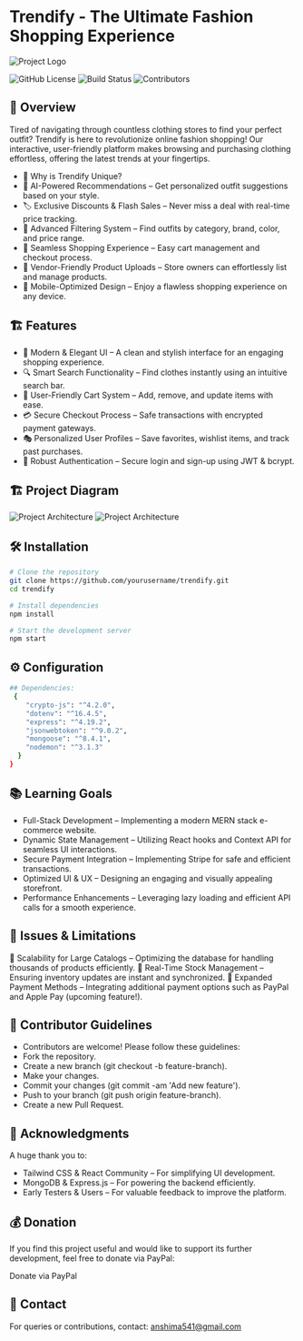 
# Trendify - The Ultimate Fashion Shopping Experience
![Project Logo](./src/assets/FixMyRide.png)

![GitHub License](https://img.shields.io/badge/license-MIT-blue.svg)
![Build Status](https://img.shields.io/badge/build-passing-green.svg)
![Contributors](https://img.shields.io/badge/contributors-5-blue.svg)


## 🚀 Overview
Tired of navigating through countless clothing stores to find your perfect outfit? Trendify is here to revolutionize online fashion shopping! Our interactive, user-friendly platform makes browsing and purchasing clothing effortless, offering the latest trends at your fingertips.

- 👗 Why is Trendify Unique?
- 🌟 AI-Powered Recommendations – Get personalized outfit suggestions based on your style.
- 🏷 Exclusive Discounts & Flash Sales – Never miss a deal with real-time price tracking.
- 🔎 Advanced Filtering System – Find outfits by category, brand, color, and price range.
- 🛒 Seamless Shopping Experience – Easy cart management and checkout process.
- 🏬 Vendor-Friendly Product Uploads – Store owners can effortlessly list and manage products.
- 📱 Mobile-Optimized Design – Enjoy a flawless shopping experience on any device.

## 🏗 Features

- 👕 Modern & Elegant UI – A clean and stylish interface for an engaging shopping experience.
- 🔍 Smart Search Functionality – Find clothes instantly using an intuitive search bar.
- 🛒 User-Friendly Cart System – Add, remove, and update items with ease.
- 💳 Secure Checkout Process – Safe transactions with encrypted payment gateways.
- 🎭 Personalized User Profiles – Save favorites, wishlist items, and track past purchases.
- 🔐 Robust Authentication – Secure login and sign-up using JWT & bcrypt.

## 🏗 Project Diagram

![Project Architecture](./src/assets/graph1.png)
![Project Architecture](./src/assets/graph2.png)

## 🛠 Installation

```sh
# Clone the repository
git clone https://github.com/yourusername/trendify.git
cd trendify

# Install dependencies
npm install

# Start the development server
npm start
```

## ⚙ Configuration
```sh
## Dependencies:
 {
    "crypto-js": "^4.2.0",
    "dotenv": "^16.4.5",
    "express": "^4.19.2",
    "jsonwebtoken": "^9.0.2",
    "mongoose": "^8.4.1",
    "nodemon": "^3.1.3"
  }
}
```

## 📚  Learning Goals
- Full-Stack Development – Implementing a modern MERN stack e-commerce website.
- Dynamic State Management – Utilizing React hooks and Context API for seamless UI interactions.
- Secure Payment Integration – Implementing Stripe for safe and efficient transactions.
- Optimized UI & UX – Designing an engaging and visually appealing storefront.
- Performance Enhancements – Leveraging lazy loading and efficient API calls for a smooth experience.

## 🎯 Issues & Limitations
🚧 Scalability for Large Catalogs – Optimizing the database for handling thousands of products efficiently.
🚧 Real-Time Stock Management – Ensuring inventory updates are instant and synchronized.
🚧 Expanded Payment Methods – Integrating additional payment options such as PayPal and Apple Pay (upcoming feature!).

## 🤝 Contributor Guidelines

- Contributors are welcome! Please follow these guidelines:
- Fork the repository.
- Create a new branch (git checkout -b feature-branch).
- Make your changes.
- Commit your changes (git commit -am 'Add new feature').
- Push to your branch (git push origin feature-branch).
- Create a new Pull Request.

## 🤝 Acknowledgments

A huge thank you to:
- Tailwind CSS & React Community – For simplifying UI development.
- MongoDB & Express.js – For powering the backend efficiently.
- Early Testers & Users – For valuable feedback to improve the platform.

## 💰 Donation

 If you find this project useful and would like to support its further development, feel free to donate via PayPal:

Donate via PayPal

## 📩 Contact

For queries or contributions, contact: [anshima541@gmail.com](mailto:anshima541@gmail.com)
